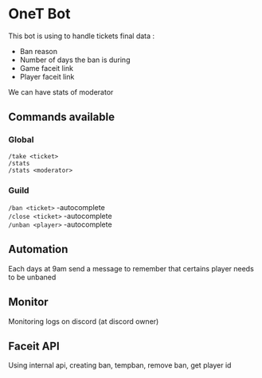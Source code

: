 # OneT Bot

This bot is using to handle tickets final data :
- Ban reason
- Number of days the ban is during
- Game faceit link
- Player faceit link

We can have stats of moderator

## Commands available

### Global

`/take <ticket>`<br/>
`/stats` <br/>
`/stats <moderator>`<br/>

### Guild

`/ban <ticket>` -autocomplete<br/>
`/close <ticket>` -autocomplete<br/>
`/unban <player>` -autocomplete<br/>


## Automation

Each days at 9am send a message to remember that certains player needs to be unbaned

## Monitor

Monitoring logs on discord (at discord owner)

## Faceit API

Using internal api, creating ban, tempban, remove ban, get player id
